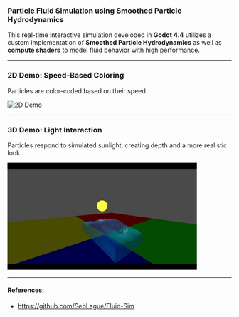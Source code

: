### Particle Fluid Simulation using Smoothed Particle Hydrodynamics

This real-time interactive simulation developed in **Godot 4.4** utilizes a custom implementation of **Smoothed Particle Hydrodynamics** as well as **compute shaders** to model fluid behavior with high performance.

---

### 2D Demo: Speed-Based Coloring  
Particles are color-coded based on their speed.

![2D Demo](demos/2D_demo.gif)

---

### 3D Demo: Light Interaction
Particles respond to simulated sunlight, creating depth and a more realistic look.

![3D Demo](demos/3D_demo.gif)

---

#### References:
- https://github.com/SebLague/Fluid-Sim
